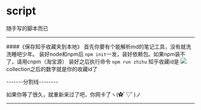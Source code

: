 # script
随手写的脚本而已

-----
####《保存知乎收藏夹到本地》
首先你要有个能解析md的笔记工具，没有就洗洗睡吧少年。
装好node和npm后
`npm init`一发，装好依赖包。如果npm装不了，请用cnpm（淘宝源）
装好之后执行命令
`npm run zhihu`
知乎收藏id是
![](http://o7s01mlar.bkt.clouddn.com/2016-11-14-WechatIMG1.jpeg)
collection之后的数字就是你的收藏id了

-------分割线--------

如果你等了很久，就重新来过了吧，你网卡了ヽ(✿ﾟ▽ﾟ)ノ

------


